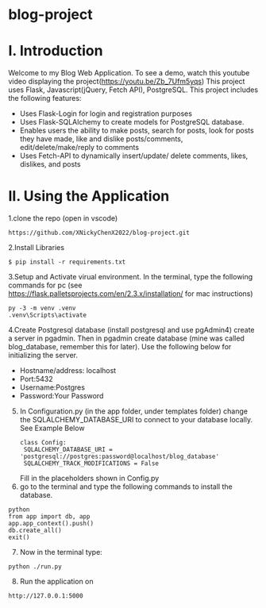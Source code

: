 # blog-project
# I. Introduction
Welcome to my Blog Web Application.
To see a demo, watch this youtube video displaying the project(https://youtu.be/Zb_7Ufm5yqs)
This project uses Flask, Javascript(jQuery, Fetch API), PostgreSQL.
This project includes the following features:
  * Uses Flask-Login for login and registration purposes
  * Uses Flask-SQLAlchemy to create models for PostgreSQL database.
  * Enables users the ability to make posts, search for posts, look for posts they have made, like and dislike posts/comments, edit/delete/make/reply to comments
  * Uses Fetch-API to dynamically insert/update/ delete comments, likes, dislikes, and posts
# II. Using the Application
1.clone the repo (open in vscode)
```
https://github.com/XNickyChenX2022/blog-project.git
```
2.Install Libraries
```
$ pip install -r requirements.txt
```
3.Setup and Activate virual environment. In the terminal, type the following commands for pc (see https://flask.palletsprojects.com/en/2.3.x/installation/ for mac instructions)
```
py -3 -m venv .venv
.venv\Scripts\activate
```
4.Create Postgresql database (install postgresql and use pgAdmin4)
	create a server in pgadmin. Then in pgadmin create database (mine was called blog_database, remember this for later). Use the following below for initializing the server.
   * Hostname/address: localhost
   * Port:5432
   * Username:Postgres
   * Password:Your Password
5. In Configuration.py (in the app folder, under templates folder) change the SQLALCHEMY_DATABASE_URI to connect to your database locally.
   See Example Below
   ```
   class Config:
    SQLALCHEMY_DATABASE_URI = 'postgresql://postgres:password@localhost/blog_database'
    SQLALCHEMY_TRACK_MODIFICATIONS = False
   ```
   Fill in the placeholders shown in Config.py
6. go to the terminal and type the following commands to install the database.
```
python
from app import db, app
app.app_context().push()
db.create_all()
exit()
```
7. Now in the terminal type:
```
python ./run.py
```
8. Run the application on
```
http://127.0.0.1:5000
```
